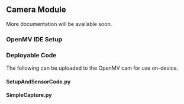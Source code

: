 ## Camera Module
More documentation will be available soon.

### OpenMV IDE Setup

### Deployable Code
The following can be uploaded to the OpenMV cam for use on-device. 

#### SetupAndSensorCode.py

#### SimpleCapture.py